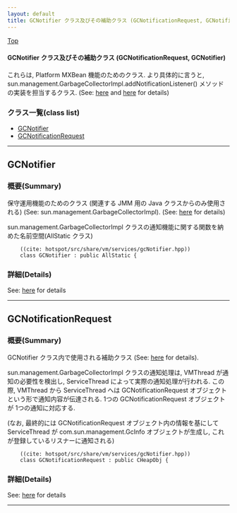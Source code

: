 ```yaml
---
layout: default
title: GCNotifier クラス及びその補助クラス (GCNotificationRequest, GCNotifier)
---
```

[Top](../index.html)

#### GCNotifier クラス及びその補助クラス (GCNotificationRequest, GCNotifier)

これらは, Platform MXBean 機能のためのクラス.
より具体的に言うと, sun.management.GarbageCollectorImpl.addNotificationListener() メソッドの実装を担当するクラス.
(See: [here](no2114twV.html) and [here](no2114KPr.html) for details)


### クラス一覧(class list)

  * [GCNotifier](#no3rxoDJm7)
  * [GCNotificationRequest](#no3RtZUd7m)


---
## <a name="no3rxoDJm7" id="no3rxoDJm7">GCNotifier</a>

### 概要(Summary)
保守運用機能のためのクラス (関連する JMM 用の Java クラスからのみ使用される)
(See: sun.management.GarbageCollectorImpl).
(See: [here](no2114KPr.html) for details)

sun.management.GarbageCollectorImpl クラスの通知機能に関する関数を納めた名前空間(AllStatic クラス)


```
    ((cite: hotspot/src/share/vm/services/gcNotifier.hpp))
    class GCNotifier : public AllStatic {
```




### 詳細(Details)
See: [here](../doxygen/classGCNotifier.html) for details

---
## <a name="no3RtZUd7m" id="no3RtZUd7m">GCNotificationRequest</a>

### 概要(Summary)
GCNotifier クラス内で使用される補助クラス
(See: [here](no2114KPr.html) for details).

sun.management.GarbageCollectorImpl クラスの通知処理は, 
VMThread が通知の必要性を検出し, ServiceThread によって実際の通知処理が行われる.
この際, VMThread から ServiceThread へは GCNotificationRequest オブジェクトという形で通知内容が伝達される.
1つの GCNotificationRequest オブジェクトが 1つの通知に対応する.

(なお, 最終的には GCNotificationRequest オブジェクト内の情報を基にして ServiceThread が
com.sun.management.GcInfo オブジェクトが生成し, これが登録しているリスナーに通知される)


```
    ((cite: hotspot/src/share/vm/services/gcNotifier.hpp))
    class GCNotificationRequest : public CHeapObj {
```




### 詳細(Details)
See: [here](../doxygen/classGCNotificationRequest.html) for details

---
